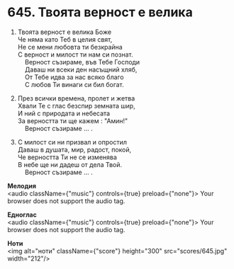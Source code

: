 # 645. Твоята верност е велика  

1. Твоята верност е велика Боже  
Че няма като Теб в целия свят,  
Не се мени любовта ти безкрайна  
С верност и милост ти нам си познат.  
    Верност съзираме, във Тебе Господи  
    Даваш ни всеки ден насъщний хляб,  
    От Тебе идва за нас всяко благо  
    С любов Ти винаги си бил богат.  

2. През всички времена, пролет и жетва  
Хвали Те с глас безспир земната шир,  
И ний с природата и небесата  
За верността ти ще кажем : "Амин!"  
    Верност съзираме ... .  

3. С милост си ни призвал и опростил  
Даваш в душата, мир, радост, покой,  
Че верността Ти не се изменява  
В небе ще ни дадеш от дела Твой.  
    Верност съзираме ... .  

__Мелодия__  
<audio className={"music"} controls={true} preload={"none"}><source src="mp3/645.mp3" type="audio/mpeg"/>
Your browser does not support the audio tag.
</audio>  

__Едноглас__  
<audio className={"music"} controls={true} preload={"none"}><source src="transp/645.mp3" type="audio/mpeg"/>
Your browser does not support the audio tag.
</audio>  

__Ноти__  
<img alt="ноти" className={"score"} height="300" src="scores/645.jpg" width="212"/>
